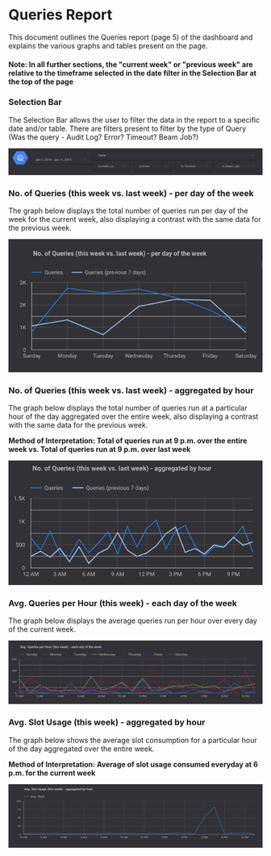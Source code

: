 # Queries Report

This document outlines the Queries report (page 5) of the dashboard and explains the various graphs and tables present on the page.

#### Note: In all further sections, the "current week" or "previous week" are relative to the timeframe selected in the date filter in the Selection Bar at the top of the page

### Selection Bar
The Selection Bar allows the user to filter the data in the report to a specific date and/or table. There are filters present to filter by the type of Query (Was the query - Audit Log? Error? Timeout? Beam Job?)

![Selection Bar](../images/query_jobs/Image1.png)

### No. of Queries (this week vs. last week) - per day of the week
The graph below displays the total number of queries run per day of the week for the current week, also displaying a contrast with the same data for the previous week. 

![No. of Queries (this week vs. last week) - per day of the week](../images/query_jobs/Image2.png)

### No. of Queries (this week vs. last week) - aggregated by hour
The graph below displays the total number of queries run at a particular hour of the day aggregated over the entire week, also displaying a contrast with the same data for the previous week.

**Method of Interpretation: Total of queries run at 9 p.m. over the entire week vs. Total of queries run at 9 p.m. over last week**

![No. of Queries (this week vs. last week) - aggregated by hour](../images/query_jobs/Image3.png)

### Avg. Queries per Hour (this week) - each day of the week
The graph below displays the average queries run per hour over every day of the current week.

![Avg. Queries per Hour (this week) - each day of the week](../images/query_jobs/Image4.png)

### Avg. Slot Usage (this week) - aggregated by hour
The graph below shows the average slot consumption for a particular hour of the day aggregated over the entire week.

**Method of Interpretation: Average of slot usage consumed everyday at 6 p.m. for the current week**

![Avg. Slot Usage (this week) - aggregated by hour](../images/query_jobs/Image5.png)


